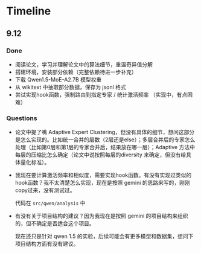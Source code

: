 # Timeline
## 9.12
### Done
- 阅读论文，学习并理解论文中的算法细节，重温奇异值分解
- 搭建环境，安装部分依赖（完整依赖待进一步补充）
- 下载 Qwen1.5-MoE-A2.7B 模型权重
- 从 wikitext 中抽取部分数据，保存为 jsonl 格式
- 尝试实现hook函数，强制路由到指定专家 / 统计激活频率 （实现中，有点困难）

### Questions
- 论文中提了嘴 Adaptive Expert Clustering，但没有具体的细节，想问这部分是怎么实现的。比如统一合并的层数（2层还是else）；多层合并后的专家怎么处理（比如第0层和第1层的专家合并后，结果放在哪一层）；Adaptive 方法中每层的压缩比怎么确定（论文中说按照每层的diversity 来确定，但没有给具体量化标准）。

- 我现在要计算激活频率和相似度，需要实现hook函数。有没有实现过类似的hook函数？我不太清楚怎么实现，现在是按照 gemini 的思路来写的，刚刚copy过来，没有测试过。

  代码在 `src/qwen/analysis` 中

- 有没有关于项目结构的建议？因为我现在是按照 gemini 的项目结构来组织的，但不确定是否适合这个项目。

  现在还只是针对 qwen 1.5 的实验，后续可能会有更多模型和数据集，想问下项目结构方面有没有建议。